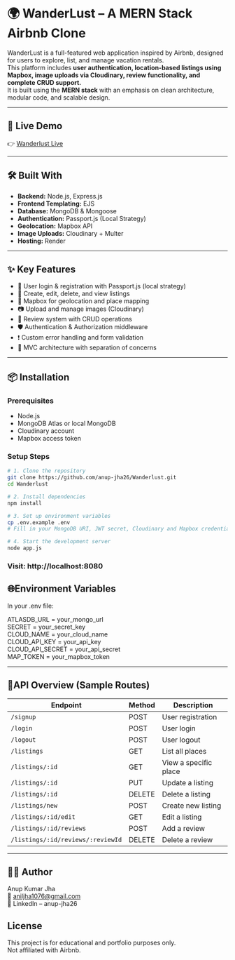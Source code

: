 # 🌍 WanderLust – A MERN Stack Airbnb Clone

WanderLust is a full-featured web application inspired by Airbnb, designed for users to explore, list, and manage vacation rentals.  
This platform includes **user authentication, location-based listings using Mapbox, image uploads via Cloudinary, review functionality, and complete CRUD support.**  
It is built using the **MERN stack** with an emphasis on clean architecture, modular code, and scalable design.

---

## 🚀 Live Demo

👉 [Wanderlust Live](https://wanderlust-5w8k.onrender.com/listings)

---

## 🛠️ Built With

- **Backend:** Node.js, Express.js
- **Frontend Templating:** EJS
- **Database:** MongoDB & Mongoose
- **Authentication:** Passport.js (Local Strategy)
- **Geolocation:** Mapbox API
- **Image Uploads:** Cloudinary + Multer
- **Hosting:** Render

---

## ✨ Key Features

- 🔐 User login & registration with Passport.js (local strategy)
- 🏡 Create, edit, delete, and view listings
- 📍 Mapbox for geolocation and place mapping
- 📷 Upload and manage images (Cloudinary)
- 💬 Review system with CRUD operations
- 🛡️ Authentication & Authorization middleware
- ❗ Custom error handling and form validation
- 📁 MVC architecture with separation of concerns

---

## 📦 Installation

### Prerequisites

- Node.js
- MongoDB Atlas or local MongoDB
- Cloudinary account
- Mapbox access token

### Setup Steps

```bash
# 1. Clone the repository
git clone https://github.com/anup-jha26/Wanderlust.git
cd Wanderlust

# 2. Install dependencies
npm install

# 3. Set up environment variables
cp .env.example .env
# Fill in your MongoDB URI, JWT secret, Cloudinary and Mapbox credentials

# 4. Start the development server
node app.js
```
### Visit: http://localhost:8080

## 🌐Environment Variables
In your .env file:

ATLASDB_URL = your_mongo_url  
SECRET = your_secret_key  
CLOUD_NAME = your_cloud_name  
CLOUD_API_KEY = your_api_key  
CLOUD_API_SECRET = your_api_secret  
MAP_TOKEN = your_mapbox_token  

---

## 🧪API Overview (Sample Routes)

| Endpoint                         | Method | Description           |
| -------------------------------- | ------ | --------------------- |
| `/signup`                        | POST   | User registration     |
| `/login`                         | POST   | User login            |
| `/logout`                        | POST   | User logout           |
| `/listings`                      | GET    | List all places       |
| `/listings/:id`                  | GET    | View a specific place |
| `/listings/:id`                  | PUT    | Update a listing      |
| `/listings/:id`                  | DELETE | Delete a listing      |
| `/listings/new`                  | POST   | Create new listing    |
| `/listings/:id/edit`             | GET    | Edit a listing        |
| `/listings/:id/reviews`          | POST   | Add a review          |
| `/listings/:id/reviews/:reviewId`| DELETE | Delete a review       |

---

## 👨‍💻 Author
Anup Kumar Jha  
📧 aniljha1076@gmail.com  
🔗 LinkedIn – anup-jha26  

## License
This project is for educational and portfolio purposes only.  
Not affiliated with Airbnb.  
